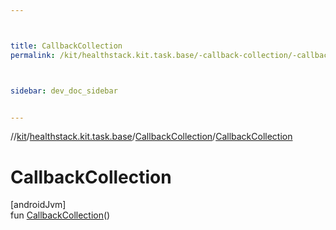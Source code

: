 ```yaml
---



title: CallbackCollection
permalink: /kit/healthstack.kit.task.base/-callback-collection/-callback-collection.html



sidebar: dev_doc_sidebar


---
```




//[kit](/kit.html)/[healthstack.kit.task.base](../index.html)/[CallbackCollection](index.html)/[CallbackCollection](-callback-collection.html)



# CallbackCollection



[androidJvm]\
fun [CallbackCollection](-callback-collection.html)()






